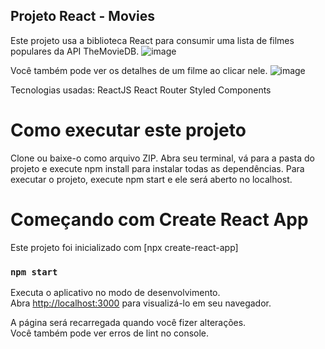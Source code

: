 ## Projeto React  - Movies
Este projeto usa a biblioteca React para consumir uma lista de filmes populares da API TheMovieDB.
![image](https://user-images.githubusercontent.com/90282001/201101094-ddf0b90d-513a-4ad3-8c1d-5b4763c89723.png)


Você também pode ver os detalhes de um filme ao clicar nele.
![image](https://user-images.githubusercontent.com/90282001/201101157-44cd07a3-5ebf-460d-a369-2247da768ced.png)


Tecnologias usadas:
ReactJS
React Router
Styled Components

# Como executar este projeto
Clone ou baixe-o como arquivo ZIP. Abra seu terminal, vá para a pasta do projeto e execute npm install para instalar todas as dependências. Para executar o projeto, execute npm start e ele será aberto no localhost.

# Começando com Create React App

Este projeto foi inicializado com [npx create-react-app]

### `npm start`

Executa o aplicativo no modo de desenvolvimento.\
Abra [http://localhost:3000](http://localhost:3000) para visualizá-lo em seu navegador.

A página será recarregada quando você fizer alterações.\
Você também pode ver erros de lint no console.











